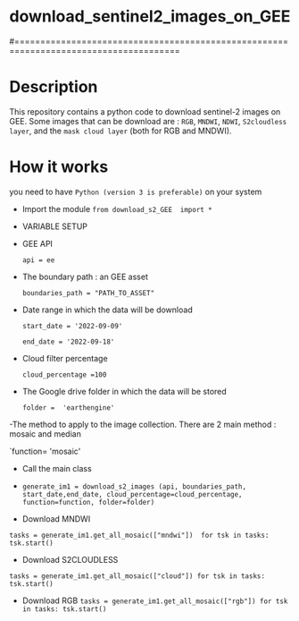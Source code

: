 # download_sentinel2_images_on_GEE
#======================================================================================

# Description

This repository contains a python code to download sentinel-2 images on GEE. Some images that can be download are :
 `RGB`, `MNDWI`, `NDWI`, `S2cloudless layer`, and the `mask cloud layer` (both for RGB and MNDWI).


# How it works

you need to have `Python (version 3 is preferable)` on your system

- Import the module
`from download_s2_GEE  import *`

- VARIABLE SETUP
 - GEE API

   `api = ee`
   
 - The boundary path : an GEE asset
   
   `boundaries_path = "PATH_TO_ASSET"`

 - Date range in which the data will be download
  
    `start_date = '2022-09-09'`

    `end_date = '2022-09-18'`

 -  Cloud filter percentage
   
    `cloud_percentage =100`
  
 - The Google drive folder in which the data will be stored
 
   `folder =  'earthengine'`

 -The method to apply to the image collection. There are 2 main method : mosaic and median

   `function= 'mosaic'
   
 - Call the main class
 - 
    `generate_im1 = download_s2_images (api, boundaries_path, start_date,end_date, cloud_percentage=cloud_percentage, function=function, folder=folder)`

-  Download MNDWI
  
  ` tasks = generate_im1.get_all_mosaic(["mndwi"]) 
    for tsk in tasks:
    tsk.start()
    `

- Download S2CLOUDLESS

`
tasks = generate_im1.get_all_mosaic(["cloud"])
for tsk in tasks:
    tsk.start()
    `

- Download RGB
  `
  tasks = generate_im1.get_all_mosaic(["rgb"])
  for tsk in tasks:
    tsk.start()
  `
